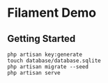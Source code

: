 # Filament Demo

## Getting Started

```
php artisan key:generate
touch database/database.sqlite
php artisan migrate --seed
php artisan serve
```
